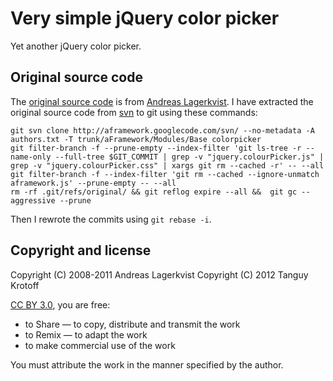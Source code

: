 # Very simple jQuery color picker

Yet another jQuery color picker.

## Original source code

The [original source code](http://andreaslagerkvist.com/jquery/colour-picker/) is from [Andreas Lagerkvist](http://andreaslagerkvist.com/).
I have extracted the original source code from [svn](http://code.google.com/p/aframework/source/browse/trunk/aFramework/Modules/Base/jquery.colourPicker.js) to git using these commands:

    git svn clone http://aframework.googlecode.com/svn/ --no-metadata -A authors.txt -T trunk/aFramework/Modules/Base colorpicker
    git filter-branch -f --prune-empty --index-filter 'git ls-tree -r --name-only --full-tree $GIT_COMMIT | grep -v "jquery.colourPicker.js" | grep -v "jquery.colourPicker.css" | xargs git rm --cached -r' -- --all
    git filter-branch -f --index-filter 'git rm --cached --ignore-unmatch aframework.js' --prune-empty -- --all
    rm -rf .git/refs/original/ && git reflog expire --all &&  git gc --aggressive --prune

Then I rewrote the commits using `git rebase -i`.

## Copyright and license

Copyright (C) 2008-2011 Andreas Lagerkvist
Copyright (C) 2012 Tanguy Krotoff

[CC BY 3.0](http://creativecommons.org/licenses/by/3.0/), you are free:

- to Share — to copy, distribute and transmit the work
- to Remix — to adapt the work
- to make commercial use of the work

You must attribute the work in the manner specified by the author.
